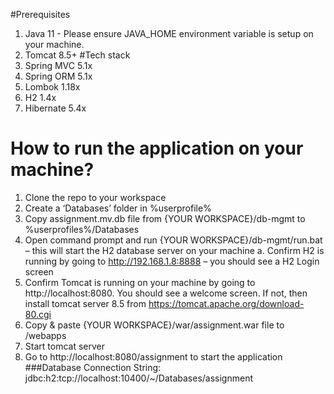 #Prerequisites
1. Java 11 - Please ensure JAVA_HOME environment variable is setup on your machine.
2. Tomcat 8.5+
#Tech stack
1. Spring MVC 5.1x
2. Spring ORM 5.1x
3. Lombok 1.18x
4. H2 1.4x
5. Hibernate 5.4x
# How to run the application on your machine?
1. Clone the repo to your workspace
2. Create a ‘Databases’ folder in %userprofile%
3. Copy assignment.mv.db file from {YOUR WORKSPACE}/db-mgmt to %userprofiles%/Databases
4. Open command prompt and run {YOUR WORKSPACE}/db-mgmt/run.bat – this will start the H2 database server on your machine
      a.	Confirm H2 is running by going to http://192.168.1.8:8888 – you should see a H2 Login screen
5. Confirm Tomcat is running on your machine by going to http://localhost:8080. You should see a welcome screen. If not, then install tomcat server 8.5 from https://tomcat.apache.org/download-80.cgi 
6. Copy & paste {YOUR WORKSPACE}/war/assignment.war file to <YOUR TOMCAT FOLDER>/webapps 
7. Start tomcat server
8. Go to http://localhost:8080/assignment to start the application
###Database Connection String: jdbc:h2:tcp://localhost:10400/~/Databases/assignment